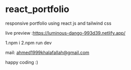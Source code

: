 # react_portfolio

responsive portfolio using react js and tailwind css

live preview :https://luminous-dango-993d39.netlify.app/

1.npm i
2.npm run dev

mail: ahmed1999khalafallah@gmail.com

happy coding :)
